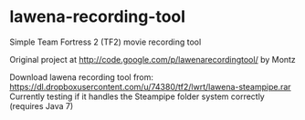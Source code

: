 lawena-recording-tool
=====================

Simple Team Fortress 2 (TF2) movie recording tool

Original project at
http://code.google.com/p/lawenarecordingtool/ by Montz

Download lawena recording tool from:
https://dl.dropboxusercontent.com/u/74380/tf2/lwrt/lawena-steampipe.rar
Currently testing if it handles the Steampipe folder system correctly
(requires Java 7)

